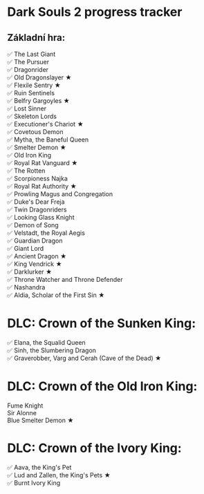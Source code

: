 # Dark Souls 2 progress tracker

## Základní hra:
✅ The Last Giant <br>
✅ The Pursuer <br>
✅ Dragonrider <br>
✅ Old Dragonslayer ★ <br>
✅ Flexile Sentry ★<br>
✅ Ruin Sentinels<br>
✅ Belfry Gargoyles ★<br>
✅ Lost Sinner<br>
✅ Skeleton Lords<br>
✅ Executioner's Chariot ★<br>
✅ Covetous Demon<br>
✅ Mytha, the Baneful Queen<br>
✅ Smelter Demon ★<br>
✅ Old Iron King<br>
✅ Royal Rat Vanguard ★<br>
✅ The Rotten<br>
✅ Scorpioness Najka<br>
✅ Royal Rat Authority ★<br>
✅ Prowling Magus and Congregation<br>
✅ Duke's Dear Freja<br>
✅ Twin Dragonriders<br>
✅ Looking Glass Knight<br>
✅ Demon of Song<br>
✅ Velstadt, the Royal Aegis<br>
✅ Guardian Dragon<br>
✅ Giant Lord<br>
✅ Ancient Dragon ★<br>
✅ King Vendrick ★<br>
✅ Darklurker ★<br>
✅ Throne Watcher and Throne Defender<br>
✅ Nashandra<br>
✅ Aldia, Scholar of the First Sin ★<br>

# DLC: Crown of the Sunken King:
✅ Elana, the Squalid Queen<br>
✅ Sinh, the Slumbering Dragon<br>
✅ Graverobber, Varg and Cerah (Cave of the Dead) ★<br>

# DLC: Crown of the Old Iron King:
Fume Knight<br>
Sir Alonne<br>
Blue Smelter Demon ★<br>

# DLC: Crown of the Ivory King:
✅ Aava, the King's Pet<br>
✅ Lud and Zallen, the King's Pets ★<br>
✅ Burnt Ivory King<br>
